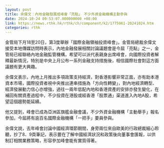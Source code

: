 ```yaml
---
layout: post
title: 余偉文：內地金融發展成峰會「亮點」　不少外資金融機構主動參與
date: 2024-10-24 09:53:07.000000000 +08:00
link: https://news.rthk.hk/rthk/ch/component/k2/1775961-20241024.htm
categories: rthk
---
```


金管局下月18至20日，第3度舉辦「國際金融領袖投資峰會」。金管局總裁余偉文接受本地傳媒訪問時表示，內地金融發展相關討論議題會是今屆「亮點」之一，金管局已經聯絡內地金融監管機構，希望可以派代表親身出席峰會，向國際投資者解釋最新情況，特別是中央上月公布一系列金融支持措施後，相信國際社會對這方面議題有更大興趣。

余偉文表示，內地上月推出多項政策支持經濟，對香港影響非常正面，亦有助本港資本市場，國際投資者視中央推出連串措施為「方向性轉變」，對內地經濟轉型、經濟發展動力信心亦增強，過往一兩年低配內地和香港資產的安排亦發生變化，在補回有關資產過程中，不少投資在港股或經香港「股票通」渠道進入內地A股，希望這個趨勢能延續。

他又提到，峰會已成為亞洲區旗艦金融會議，不少外資金融機構「主動舉手」報名參加，今屆將有逾百名國際金融機構「一把手」要員參與。

余偉文說，去年峰會討論中國經濟環節期間，身旁兩位來自歐美的行政總裁細心聆聽，抄了8、9頁筆記，表示要在了解中國經濟狀況和政策後向董事會匯報，以供制訂相關業務策略，形容參加峰會能有實質得著。
